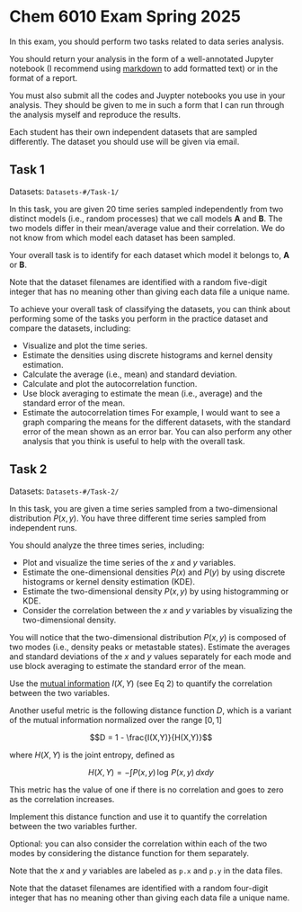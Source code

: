# Chem 6010 Exam Spring 2025

In this exam, you should perform two tasks related to data series analysis. 

You should return your analysis in the form of a well-annotated Jupyter notebook (I recommend using [markdown](https://jupyter-notebook.readthedocs.io/en/stable/examples/Notebook/Working%20With%20Markdown%20Cells.html) to add formatted text) or in the format of a report. 

You must also submit all the codes and Juypter notebooks you use in your analysis. They should be given to me in such a form that I can run through the analysis myself and reproduce the results. 

Each student has their own independent datasets that are sampled differently. The dataset you should use will be given via email. 

## Task 1 

Datasets: `Datasets-#/Task-1/`

In this task, you are given 20 time series sampled independently from two distinct models (i.e., random processes) that we call models **A** and **B**. The two models differ in their mean/average value and their correlation. We do not know from which model each dataset has been sampled. 

Your overall task is to identify for each dataset which model it belongs to, **A** or **B**. 

Note that the dataset filenames are identified with a random five-digit integer that has no meaning other than giving each data file a unique name. 

To achieve your overall task of classifying the datasets, you can think about performing some of the tasks you perform in the practice dataset and compare the datasets, including:
- Visualize and plot the time series.
- Estimate the densities using discrete histograms and kernel density estimation.
- Calculate the average (i.e., mean) and standard deviation. 
- Calculate and plot the autocorrelation function.
- Use block averaging to estimate the mean (i.e., average) and the standard error of the mean.
- Estimate the autocorrelation times
For example, I would want to see a graph comparing the means for the different datasets, with the standard error of the mean shown as an error bar. You can also perform any other analysis that you think is useful to help with the overall task.

## Task 2

Datasets: `Datasets-#/Task-2/`

In this task, you are given a time series sampled from a two-dimensional distribution $P(x,y)$. You have three different time series sampled from independent runs. 

You should analyze the three times series, including: 
- Plot and visualize the time series of the $x$ and $y$ variables. 
- Estimate the one-dimensional densities $P(x)$ and $P(y)$ by using discrete histograms or kernel density estimation (KDE).
- Estimate the two-dimensional density $P(x,y)$ by using histogramming or KDE.
- Consider the correlation between the $x$ and $y$ variables by visualizing the two-dimensional density.

You will notice that the two-dimensional distribution $P(x,y)$ is composed of two modes (i.e., density peaks or metastable states). Estimate the averages and standard deviations of the $x$ and $y$ values separately for each mode and use block averaging to estimate the standard error of the mean. 

Use the [mutual information](https://en.wikipedia.org/wiki/Mutual_information) $I(X,Y)$ (see Eq 2) to quantify the correlation between the two variables. 

Another useful metric is the following distance function $D$, which is a variant of the mutual information normalized over the range $[0,1]$
```math
D = 1 - \frac{I(X,Y)}{H(X,Y)}
```
where $H(X,Y)$ is the joint entropy, defined as 
```math
H(X,Y) = -\int P(x,y) \, \log \, P(x,y) \, dx dy
```
This metric has the value of one if there is no correlation and goes to zero as the correlation increases. 

Implement this distance function and use it to quantify the correlation between the two variables further. 

Optional: you can also consider the correlation within each of the two modes by considering the distance function for them separately. 

Note that the $x$ and $y$ variables are labeled as `p.x` and `p.y` in the data files. 

Note that the dataset filenames are identified with a random four-digit integer that has no meaning other than giving each data file a unique name. 


